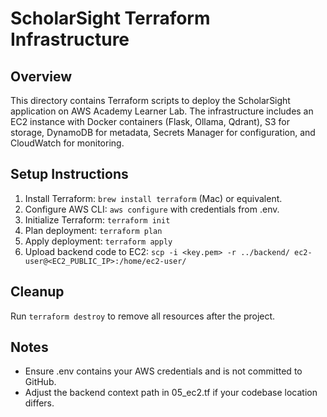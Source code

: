 # ScholarSight Terraform Infrastructure

## Overview
This directory contains Terraform scripts to deploy the ScholarSight application on AWS Academy Learner Lab. The infrastructure includes an EC2 instance with Docker containers (Flask, Ollama, Qdrant), S3 for storage, DynamoDB for metadata, Secrets Manager for configuration, and CloudWatch for monitoring.

## Setup Instructions
1. Install Terraform: `brew install terraform` (Mac) or equivalent.
2. Configure AWS CLI: `aws configure` with credentials from .env.
3. Initialize Terraform: `terraform init`
4. Plan deployment: `terraform plan`
5. Apply deployment: `terraform apply`
6. Upload backend code to EC2: `scp -i <key.pem> -r ../backend/ ec2-user@<EC2_PUBLIC_IP>:/home/ec2-user/`

## Cleanup
Run `terraform destroy` to remove all resources after the project.

## Notes
- Ensure .env contains your AWS credentials and is not committed to GitHub.
- Adjust the backend context path in 05_ec2.tf if your codebase location differs.
